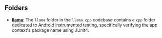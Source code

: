 ## Folders
- **[llama](android/llama.driver.md)**: The `llama` folder in the `llama.cpp` codebase contains a `cpp` folder dedicated to Android instrumented testing, specifically verifying the app context's package name using JUnit4.

